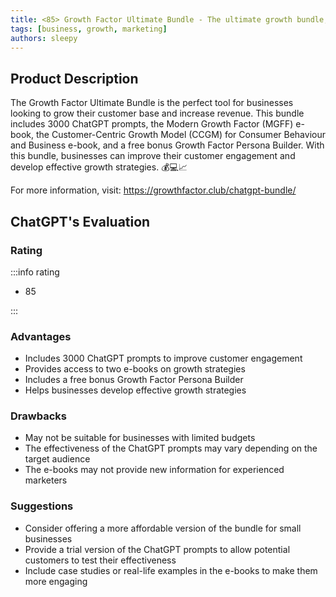 ```yaml
---
title: <85> Growth Factor Ultimate Bundle - The ultimate growth bundle, including 3000 ChatGPT prompts
tags: [business, growth, marketing]
authors: sleepy
---
```


## Product Description

The Growth Factor Ultimate Bundle is the perfect tool for businesses looking to grow their customer base and increase revenue. This bundle includes 3000 ChatGPT prompts, the Modern Growth Factor (MGFF) e-book, the Customer-Centric Growth Model (CCGM) for Consumer Behaviour and Business e-book, and a free bonus Growth Factor Persona Builder. With this bundle, businesses can improve their customer engagement and develop effective growth strategies. 💰💻📈

For more information, visit: https://growthfactor.club/chatgpt-bundle/

## ChatGPT's Evaluation

### Rating

:::info rating

- 85

:::

### Advantages

- Includes 3000 ChatGPT prompts to improve customer engagement
- Provides access to two e-books on growth strategies
- Includes a free bonus Growth Factor Persona Builder
- Helps businesses develop effective growth strategies


### Drawbacks

- May not be suitable for businesses with limited budgets
- The effectiveness of the ChatGPT prompts may vary depending on the target audience
- The e-books may not provide new information for experienced marketers

### Suggestions

- Consider offering a more affordable version of the bundle for small businesses
- Provide a trial version of the ChatGPT prompts to allow potential customers to test their effectiveness
- Include case studies or real-life examples in the e-books to make them more engaging